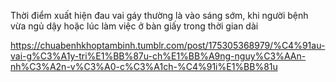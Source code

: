 Thời điểm xuất hiện đau vai gáy thường là vào sáng sớm, khi người bệnh vừa ngủ dậy hoặc lúc làm việc ở bàn giấy trong thời gian dài

https://chuabenhkhoptambinh.tumblr.com/post/175305368979/%C4%91au-vai-g%C3%A1y-tri%E1%BB%87u-ch%E1%BB%A9ng-nguy%C3%AAn-nh%C3%A2n-v%C3%A0-c%C3%A1ch-%C4%91i%E1%BB%81u
